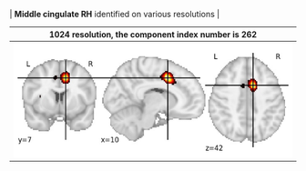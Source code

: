 


| **Middle cingulate RH** identified on various resolutions |

| 1024 resolution, the component index number is 262|  
|:---:|  
| ![Component 1024](../1024/final/262.jpg "From component 1024: Middle cingulate RH") |